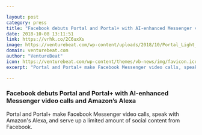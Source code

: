 ```yaml
---

layout: post
category: press
title: "Facebook debuts Portal and Portal+ with AI-enhanced Messenger video calls and Amazon’s Alexa"
date: 2018-10-08 13:11:51
link: https://vrhk.co/2C6uxXs
image: https://venturebeat.com/wp-content/uploads/2018/10/Portal_Light_Duo.jpg?fit=5040%2C2307&strip=all
domain: venturebeat.com
author: "VentureBeat"
icon: https://venturebeat.com/wp-content/themes/vb-news/img/favicon.ico
excerpt: "Portal and Portal+ make Facebook Messenger video calls, speak with Amazon's Alexa, and serve up a limited amount of social content from Facebook."

---
```


### Facebook debuts Portal and Portal+ with AI-enhanced Messenger video calls and Amazon’s Alexa

Portal and Portal+ make Facebook Messenger video calls, speak with Amazon's Alexa, and serve up a limited amount of social content from Facebook.
